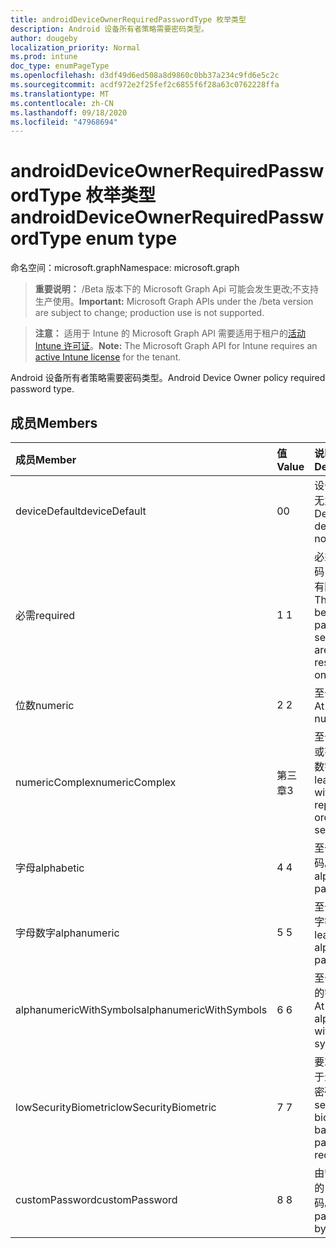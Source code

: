 ```yaml
---
title: androidDeviceOwnerRequiredPasswordType 枚举类型
description: Android 设备所有者策略需要密码类型。
author: dougeby
localization_priority: Normal
ms.prod: intune
doc_type: enumPageType
ms.openlocfilehash: d3df49d6ed508a8d9860c0bb37a234c9fd6e5c2c
ms.sourcegitcommit: acdf972e2f25fef2c6855f6f28a63c0762228ffa
ms.translationtype: MT
ms.contentlocale: zh-CN
ms.lasthandoff: 09/18/2020
ms.locfileid: "47968694"
---
```

# <a name="androiddeviceownerrequiredpasswordtype-enum-type"></a><span data-ttu-id="9b4bb-103">androidDeviceOwnerRequiredPasswordType 枚举类型</span><span class="sxs-lookup"><span data-stu-id="9b4bb-103">androidDeviceOwnerRequiredPasswordType enum type</span></span>

<span data-ttu-id="9b4bb-104">命名空间：microsoft.graph</span><span class="sxs-lookup"><span data-stu-id="9b4bb-104">Namespace: microsoft.graph</span></span>

> <span data-ttu-id="9b4bb-105">**重要说明：** /Beta 版本下的 Microsoft Graph Api 可能会发生更改;不支持生产使用。</span><span class="sxs-lookup"><span data-stu-id="9b4bb-105">**Important:** Microsoft Graph APIs under the /beta version are subject to change; production use is not supported.</span></span>

> <span data-ttu-id="9b4bb-106">**注意：** 适用于 Intune 的 Microsoft Graph API 需要适用于租户的[活动 Intune 许可证](https://go.microsoft.com/fwlink/?linkid=839381)。</span><span class="sxs-lookup"><span data-stu-id="9b4bb-106">**Note:** The Microsoft Graph API for Intune requires an [active Intune license](https://go.microsoft.com/fwlink/?linkid=839381) for the tenant.</span></span>

<span data-ttu-id="9b4bb-107">Android 设备所有者策略需要密码类型。</span><span class="sxs-lookup"><span data-stu-id="9b4bb-107">Android Device Owner policy required password type.</span></span>

## <a name="members"></a><span data-ttu-id="9b4bb-108">成员</span><span class="sxs-lookup"><span data-stu-id="9b4bb-108">Members</span></span>
|<span data-ttu-id="9b4bb-109">成员</span><span class="sxs-lookup"><span data-stu-id="9b4bb-109">Member</span></span>|<span data-ttu-id="9b4bb-110">值</span><span class="sxs-lookup"><span data-stu-id="9b4bb-110">Value</span></span>|<span data-ttu-id="9b4bb-111">说明</span><span class="sxs-lookup"><span data-stu-id="9b4bb-111">Description</span></span>|
|:---|:---|:---|
|<span data-ttu-id="9b4bb-112">deviceDefault</span><span class="sxs-lookup"><span data-stu-id="9b4bb-112">deviceDefault</span></span>|<span data-ttu-id="9b4bb-113">0</span><span class="sxs-lookup"><span data-stu-id="9b4bb-113">0</span></span>|<span data-ttu-id="9b4bb-114">设备默认值，无意向。</span><span class="sxs-lookup"><span data-stu-id="9b4bb-114">Device default value, no intent.</span></span>|
|<span data-ttu-id="9b4bb-115">必需</span><span class="sxs-lookup"><span data-stu-id="9b4bb-115">required</span></span>|<span data-ttu-id="9b4bb-116">1 </span><span class="sxs-lookup"><span data-stu-id="9b4bb-116">1</span></span>|<span data-ttu-id="9b4bb-117">必须设置密码，但类型没有限制。</span><span class="sxs-lookup"><span data-stu-id="9b4bb-117">There must be a password set, but there are no restrictions on type.</span></span>|
|<span data-ttu-id="9b4bb-118">位数</span><span class="sxs-lookup"><span data-stu-id="9b4bb-118">numeric</span></span>|<span data-ttu-id="9b4bb-119">2 </span><span class="sxs-lookup"><span data-stu-id="9b4bb-119">2</span></span>|<span data-ttu-id="9b4bb-120">至少为数值。</span><span class="sxs-lookup"><span data-stu-id="9b4bb-120">At least numeric.</span></span>|
|<span data-ttu-id="9b4bb-121">numericComplex</span><span class="sxs-lookup"><span data-stu-id="9b4bb-121">numericComplex</span></span>|<span data-ttu-id="9b4bb-122">第三章</span><span class="sxs-lookup"><span data-stu-id="9b4bb-122">3</span></span>|<span data-ttu-id="9b4bb-123">至少不带重复或有序序列的数字。</span><span class="sxs-lookup"><span data-stu-id="9b4bb-123">At least numeric with no repeating or ordered sequences.</span></span>|
|<span data-ttu-id="9b4bb-124">字母</span><span class="sxs-lookup"><span data-stu-id="9b4bb-124">alphabetic</span></span>|<span data-ttu-id="9b4bb-125">4 </span><span class="sxs-lookup"><span data-stu-id="9b4bb-125">4</span></span>|<span data-ttu-id="9b4bb-126">至少为字母密码。</span><span class="sxs-lookup"><span data-stu-id="9b4bb-126">At least alphabetic password.</span></span>|
|<span data-ttu-id="9b4bb-127">字母数字</span><span class="sxs-lookup"><span data-stu-id="9b4bb-127">alphanumeric</span></span>|<span data-ttu-id="9b4bb-128">5 </span><span class="sxs-lookup"><span data-stu-id="9b4bb-128">5</span></span>|<span data-ttu-id="9b4bb-129">至少为字母数字密码</span><span class="sxs-lookup"><span data-stu-id="9b4bb-129">At least alphanumeric password</span></span>|
|<span data-ttu-id="9b4bb-130">alphanumericWithSymbols</span><span class="sxs-lookup"><span data-stu-id="9b4bb-130">alphanumericWithSymbols</span></span>|<span data-ttu-id="9b4bb-131">6 </span><span class="sxs-lookup"><span data-stu-id="9b4bb-131">6</span></span>|<span data-ttu-id="9b4bb-132">至少带有符号的字母数字。</span><span class="sxs-lookup"><span data-stu-id="9b4bb-132">At least alphanumeric with symbols.</span></span>|
|<span data-ttu-id="9b4bb-133">lowSecurityBiometric</span><span class="sxs-lookup"><span data-stu-id="9b4bb-133">lowSecurityBiometric</span></span>|<span data-ttu-id="9b4bb-134">7 </span><span class="sxs-lookup"><span data-stu-id="9b4bb-134">7</span></span>|<span data-ttu-id="9b4bb-135">要求低安全基于生物特征的密码。</span><span class="sxs-lookup"><span data-stu-id="9b4bb-135">Low security biometrics based password required.</span></span>|
|<span data-ttu-id="9b4bb-136">customPassword</span><span class="sxs-lookup"><span data-stu-id="9b4bb-136">customPassword</span></span>|<span data-ttu-id="9b4bb-137">8 </span><span class="sxs-lookup"><span data-stu-id="9b4bb-137">8</span></span>|<span data-ttu-id="9b4bb-138">由管理员设置的自定义密码。</span><span class="sxs-lookup"><span data-stu-id="9b4bb-138">Custom password set by the admin.</span></span>|






